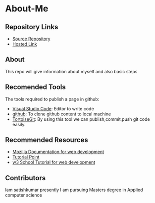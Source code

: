 # About-Me
##  Repository Links
- [Source Repository](https://github.com/mandapallisatish64/temort)
- [Hosted Link](https://github.com/mandapallisatish64/temort)
## About
  
  This repo will give information about myself and also basic steps 
  
## Recomended Tools
 
 The tools required to publish a page in github:
 
 - [Visual Studio Code](https://visualstudio.microsoft.com/downloads/): Editor to write code
 - [github](https://desktop.github.com/): To clone github content to local machine
 - [TortoiseGit](https://tortoisegit.org/download/): By using this tool we can publish,commit,push git code easily.
 
 ## Recommended Resources
 
 - [Mozilla Documentation for web development](https://developer.mozilla.org/en-US/docs/Learn)
 - [Tutorial Point](https://www.tutorialspoint.com/internet_technologies/websites_development.htm)
 - [w3 School Tutorial for web development](https://www.w3schools.com/whatis/)
 
 ## Contributors
 
  Iam satishkumar presently I am pursuing Masters degree in Applied computer science
